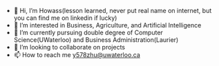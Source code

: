 - 👋 Hi, I’m Howass(lesson learned, never put real name on internet, but you can find me on linkedin if lucky)
- 👀 I’m interested in Business, Agriculture, and Artificial Intelligence
- 🌱 I’m currently pursuing double degree of Computer Science(UWaterloo) and Business Administration(Laurier)
- 💞️ I’m looking to collaborate on projects
- 📫 How to reach me y578zhu@uwaterloo.ca

